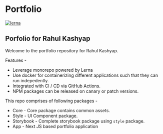# Portfolio

[![lerna](https://img.shields.io/badge/maintained%20with-lerna-cc00ff.svg)](https://lerna.js.org)

## Porfolio for Rahul Kashyap

Welcome to the portfolio repository for Rahul Kashyap.

Features - 
* Leverage monorepo powered by Lerna
* Use docker for containerizing different applications such that they can run indepedently.
* Integrated with CI / CD via GitHub Actions.
* NPM packages can be released on canary or patch versions.

This repo comprises of following packages - 

* Core - Core package contains common assets.
* Style - UI Component package.
* Storybook - Complete storybook package using `style` package.
* App - Next JS based portfolio application
